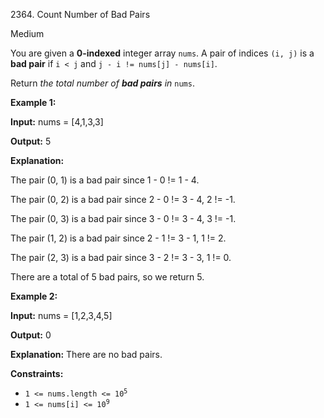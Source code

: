 2364\. Count Number of Bad Pairs

Medium

You are given a **0-indexed** integer array `nums`. A pair of indices `(i, j)` is a **bad pair** if `i < j` and `j - i != nums[j] - nums[i]`.

Return _the total number of **bad pairs** in_ `nums`.

**Example 1:**

**Input:** nums = [4,1,3,3]

**Output:** 5

**Explanation:** 

The pair (0, 1) is a bad pair since 1 - 0 != 1 - 4.

The pair (0, 2) is a bad pair since 2 - 0 != 3 - 4, 2 != -1. 

The pair (0, 3) is a bad pair since 3 - 0 != 3 - 4, 3 != -1. 

The pair (1, 2) is a bad pair since 2 - 1 != 3 - 1, 1 != 2. 

The pair (2, 3) is a bad pair since 3 - 2 != 3 - 3, 1 != 0. 

There are a total of 5 bad pairs, so we return 5.

**Example 2:**

**Input:** nums = [1,2,3,4,5]

**Output:** 0

**Explanation:** There are no bad pairs.

**Constraints:**

*   <code>1 <= nums.length <= 10<sup>5</sup></code>
*   <code>1 <= nums[i] <= 10<sup>9</sup></code>